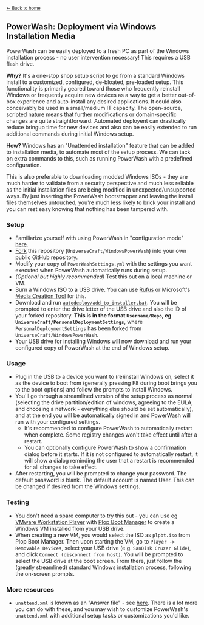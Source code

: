 <sup>[← Back to home](https://universecraft.github.io/WindowsPowerWash/)</sup>

## PowerWash: Deployment via Windows Installation Media

PowerWash can be easily deployed to a fresh PC as part of the Windows installation process - no user intervention necessary! This requires a USB flash drive.

**Why?** It's a one-stop shop setup script to go from a standard Windows install to a customized, configured, de-bloated, pre-loaded setup. This functionality is primarily geared toward those who frequently reinstall Windows or frequently acquire new devices as a way to get a better out-of-box experience and auto-install any desired applications. It could also conceivably be used in a small/medium IT capacity. The open-source, scripted nature means that further modifications or domain-specific changes are quite straightforward. Automated deployent can drastically reduce bringup time for new devices and also can be easily extended to run additional commands during initial Windows setup.

**How?** Windows has an "Unattended installation" feature that can be added to installation media, to automate most of the setup process. We can tack on extra commands to this, such as running PowerWash with a predefined configuration.

This is also preferable to downloading modded Windows ISOs - they are much harder to validate from a security perspective and much less reliable as the initial installation files are being modified in unexpected/unsupported ways. By just inserting the PowerWash bootstrapper and leaving the install files themselves untouched, you're much less likely to brick your install and you can rest easy knowing that nothing has been tampered with.

### Setup
- Familiarize yourself with using PowerWash in "configuration mode" [here](https://universecraft.github.io/WindowsPowerWash/docs/usage/config).
- [Fork](https://docs.github.com/en/get-started/quickstart/fork-a-repo) this repository (`UniverseCraft/WindowsPowerWash`) into your own public GitHub repository.
- Modify your copy of `PowerWashSettings.yml` with the settings you want executed when PowerWash automatically runs during setup.
- *(Optional but highly recommended)* Test this out on a local machine or VM.
- Burn a Windows ISO to a USB drive. You can use [Rufus](https://github.com/pbatard/rufus/releases/) or Microsoft's [Media Creation Tool](https://www.microsoft.com/en-us/software-download/windows10) for this.
- Download and run [`autodeploy/add_to_installer.bat`](https://github.com/UniverseCraft/WindowsPowerWash/tree/main/autodeploy/add_to_installer.bat). You will be prompted to enter the drive letter of the USB drive and also the ID of your forked repository. **This is in the format `Username/Repo`, eg `UniverseCraft/PersonalDeploymentSettings`**, where `PersonalDeploymentSettings` has been forked from `UniverseCraft/WindowsPowerWash`.
- Your USB drive for installing Windows will now download and run your configured copy of PowerWash at the end of Windows setup.

### Usage
- Plug in the USB to a device you want to (re)install Windows on, select it as the device to boot from (generally pressing F8 during boot brings you to the boot options) and follow the prompts to install Windows.
- You'll go through a streamlined version of the setup process as normal (selecting the drive partition/edition of windows, agreeing to the EULA, and choosing a network - everything else should be set automatically), and at the end you will be automatically signed in and PowerWash will run with your configured settings.
  - It's recommended to configure PowerWash to automatically restart when complete. Some registry changes won't take effect until after a restart.
  - You can optionally configure PowerWash to show a confirmation dialog before it starts. If it is not configured to automatically restart, it will show a dialog reminding the user that a restart is recommended for all changes to take effect.
- After restarting, you will be prompted to change your password. The default password is blank. The default account is named User. This can be changed if desired from the Windows settings.

### Testing
- You don't need a spare computer to try this out - you can use eg [VMware Workstation Player](https://www.vmware.com/products/workstation-player.html) with [Plop Boot Manager](https://www.plop.at/en/bootmanager/download.html) to create a Windows VM installed from your USB drive.
- When creating a new VM, you would select the ISO as `plpbt.iso` from Plop Boot Manager. Then upon starting the VM, go to `Player -> Removable Devices`, select your USB drive (e.g. `SanDisk Cruzer Glide`), and click `Connect (disconnect from host)`. You will be prompted to select the USB drive at the boot screen. From there, just follow the (greatly streamlined) standard Windows installation process, following the on-screen prompts.

### More resources
- `unattend.xml` is known as an "Answer file" - see [here](https://learn.microsoft.com/en-us/windows-hardware/manufacture/desktop/update-windows-settings-and-scripts-create-your-own-answer-file-sxs?view=windows-10). There is a lot more you can do with these, and you may wish to customize PowerWash's `unattend.xml` with additional setup tasks or customizations you'd like.
